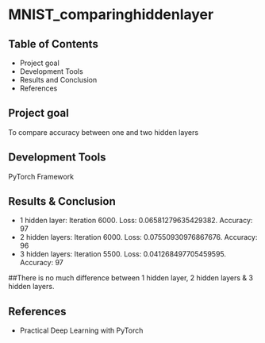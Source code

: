 # MNIST_comparinghiddenlayer

## Table of Contents
* Project goal
* Development Tools
* Results and Conclusion
* References

## Project goal
To compare accuracy between one and two hidden layers

## Development Tools
PyTorch Framework

## Results & Conclusion
* 1 hidden layer: Iteration 6000. Loss: 0.06581279635429382. Accuracy: 97
* 2 hidden layers: Iteration 6000. Loss: 0.07550930976867676. Accuracy: 96
* 3 hidden layers: Iteration 5500. Loss: 0.041268497705459595. Accuracy: 97

##There is no much difference between 1 hidden layer, 2 hidden layers & 3 hidden layers.

## References
* Practical Deep Learning with PyTorch
